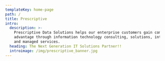 ```yaml
---
templateKey: home-page
path: /
title: Prescriptive
intro:
  description: >-
    Prescriptive Data Solutions helps our enterprise customers gain competitive
    advantage through information technology consulting, solutions, integration,
    and managed services.
  heading: The Next Generation IT Solutions Partner!!
  introimage: /img/prescriptive_banner.jpg
---
```


